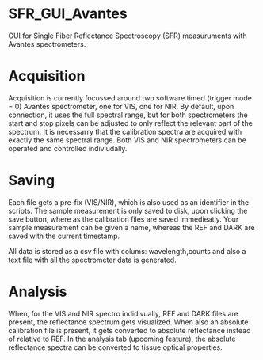 # SFR_GUI_Avantes
GUI for Single Fiber Reflectance Spectroscopy (SFR) measuruments with Avantes spectrometers. 

# Acquisition
Acquisition is currently focussed around two software timed (trigger mode = 0) Avantes spectrometer, one for VIS, one for NIR. By default, upon connection, it uses the full spectral range, but for both spectrometers the start and stop pixels can be adjusted to only reflect the relevant part of the spectrum. It is necessarry that the calibration spectra are acquired with exactly the same spectral range. Both VIS and NIR spectrometers can be operated and controlled indiviudally. 

# Saving
Each file gets a pre-fix (VIS/NIR), which is also used as an identifier in the scripts. The sample measurement is only saved to disk, upon clicking the save button, where as the calibration files are saved immedieatly. Your sample measurement can be given a name, whereas the REF and DARK are saved with the current timestamp. 

All data is stored as a csv file with colums: wavelength,counts and also a text file with all the spectrometer data is generated. 

# Analysis
When, for the VIS and NIR spectro indidivually, REF and DARK files are present, the reflectance spectrum gets visualized. When also an absolute calibration file is present, it gets converted to absolute reflectance instead of relative to REF. In the analysis tab (upcoming feature), the absolute reflectance spectra can be converted to tissue optical properties. 
